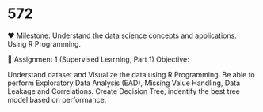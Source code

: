 # 572
♥️ Milestone: Understand the data science concepts and applications. Using R Programming.

🎯 Assignment 1 (Supervised Learning, Part 1)
Objective:

Understand dataset and Visualize the data using R Programming.
Be able to perform Exploratory Data Analysis (EAD), Missing Value Handling, Data Leakage and Correlations.
Create Decision Tree, indentify the best tree model based on performance.
